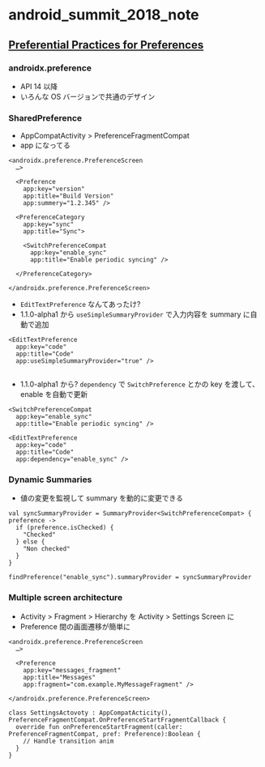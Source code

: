 # android_summit_2018_note

## [Preferential Practices for Preferences](https://youtu.be/PS9jhuHECEQ)
### androidx.preference  
* API 14 以降  
* いろんな OS バージョンで共通のデザイン  

### SharedPreference
* AppCompatActivity > PreferenceFragmentCompat  
* app になってる  
```
<androidx.preference.PreferenceScreen 
  …>
  
  <Preference
    app:key="version"
    app:title="Build Version"
    app:summery="1.2.345" />
    
  <PreferenceCategory
    app:key="sync"
    app:title="Sync">
    
    <SwitchPreferenceCompat
      app:key="enable_sync"
      app:title="Enable periodic syncing" />
    
  </PreferenceCategory>
  
</androidx.preference.PreferenceScreen>
```

* `EditTextPreference` なんてあったけ?  
* 1.1.0-alpha1 から `useSimpleSummaryProvider` で入力内容を summary に自動で追加  

```
<EditTextPreference
  app:key="code"
  app:title="Code"
  app:useSimpleSummaryProvider="true" />
  
```

* 1.1.0-alpha1 から? `dependency` で `SwitchPreference` とかの key を渡して、 enable を自動で更新  

```
<SwitchPreferenceCompat
  app:key="enable_sync"
  app:title="Enable periodic syncing" />
  
<EditTextPreference
  app:key="code"
  app:title="Code"
  app:dependency="enable_sync" />
```

### Dynamic Summaries  

* 値の変更を監視して summary を動的に変更できる  

```
val syncSummaryProvider = SummaryProvider<SwitchPreferenceCompat> { preference -> 
  if (preference.isChecked) {
    "Checked"
  } else {
    "Non checked"
  }
}

findPreference("enable_sync").summaryProvider = syncSummaryProvider
```

### Multiple screen architecture  

* Activity > Fragment > Hierarchy を Activity > Settings Screen に
* Preference 間の画面遷移が簡単に  

```
<androidx.preference.PreferenceScreen 
  …>
  
  <Preference
    app:key="messages_fragment"
    app:title="Messages"
    app:fragment="com.example.MyMessageFragment" />
  
</androidx.preference.PreferenceScreen>
```


```
class SettingsActovoty : AppCompatActicity(), PreferenceFragmentCompat.OnPreferenceStartFragmentCallback {
  override fun onPreferenceStartFragment(caller: PreferenceFragmentCompat, pref: Preference):Boolean {
    // Handle transition anim
  }
}
```

